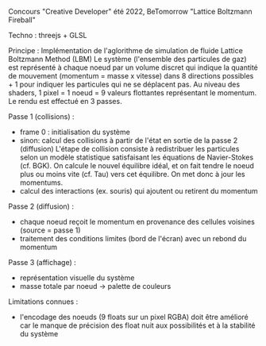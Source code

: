 Concours "Creative Developer" été 2022, BeTomorrow
"Lattice Boltzmann Fireball"

Techno : 
threejs + GLSL

Principe :
Implémentation de l'aglorithme de simulation de fluide Lattice Boltzmann Method (LBM)
Le système (l'ensemble des particules de gaz) est représenté à chaque noeud par un volume discret qui indique la quantité de mouvement (momentum = masse x vitesse) dans 8 directions possibles + 1 pour indiquer les particules qui ne se déplacent pas. 
Au niveau des shaders, 1 pixel = 1 noeud = 9 valeurs flottantes représentant le momentum.
Le rendu est effectué en 3 passes.

Passe 1 (collisions) : 
- frame 0 : initialisation du système
- sinon: calcul des collisions à partir de l'état en sortie de la passe 2 (diffusion)
L'étape de collision consiste à redistribuer les particules selon un modèle statistique satisfaisant les équations de Navier-Stokes (cf. BGK). 
On calcule le nouvel équilibre idéal, et on fait tendre le noeud plus ou moins vite (cf. Tau) vers cet équilibre. On met donc à jour les momentums.
- calcul des interactions (ex. souris) qui ajoutent ou retirent du momentum

Passe 2 (diffusion) : 
- chaque noeud reçoit le momentum en provenance des cellules voisines (source = passe 1)
- traitement des conditions limites (bord de l'écran) avec un rebond du momentum

Passe 3 (affichage) : 
- représentation visuelle du système
- masse totale par noeud -> palette de couleurs

Limitations connues : 
- l'encodage des noeuds (9 floats sur un pixel RGBA) doit être amélioré car le manque de précision des float nuit aux possibilités et à la stabilité du système



